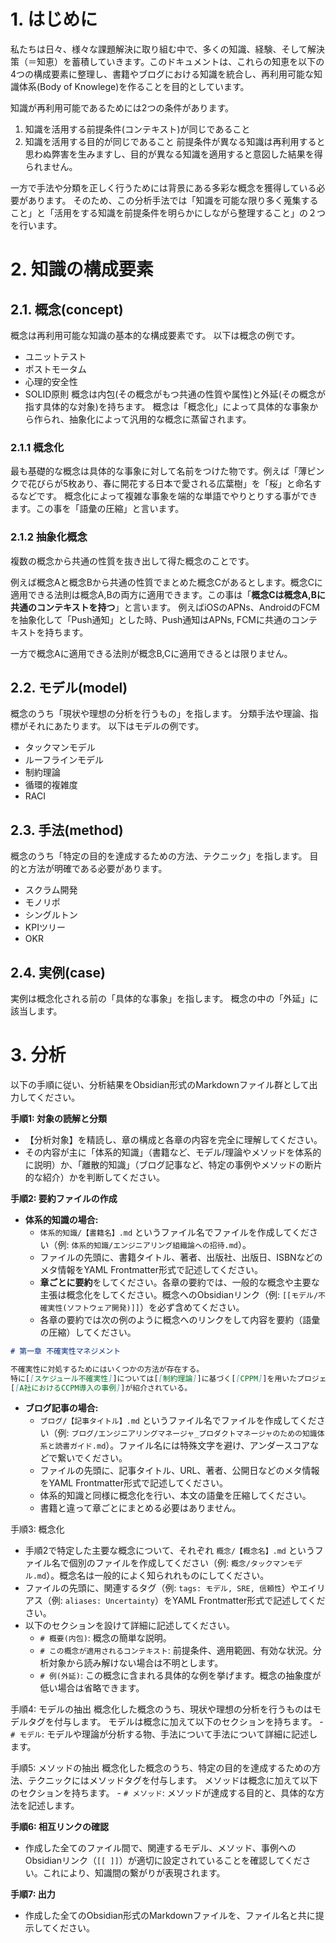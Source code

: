 
# 1. はじめに
私たちは日々、様々な課題解決に取り組む中で、多くの知識、経験、そして解決策（＝知恵）を蓄積していきます。このドキュメントは、これらの知恵を以下の4つの構成要素に整理し、書籍やブログにおける知識を統合し、再利用可能な知識体系(Body of Knowlege)を作ることを目的としています。

知識が再利用可能であるためには2つの条件があります。
1. 知識を活用する前提条件(コンテキスト)が同じであること
2. 知識を活用する目的が同じであること
前提条件が異なる知識は再利用すると思わぬ弊害を生みますし、目的が異なる知識を適用すると意図した結果を得られません。

一方で手法や分類を正しく行うためには背景にある多彩な概念を獲得している必要があります。
そのため、この分析手法では「知識を可能な限り多く蒐集すること」と「活用をする知識を前提条件を明らかにしながら整理すること」の２つを行います。
# 2.  知識の構成要素
## 2.1. 概念(concept)
概念は再利用可能な知識の基本的な構成要素です。
以下は概念の例です。
- ユニットテスト
- ポストモータム
- 心理的安全性
- SOLID原則
概念は内包(その概念がもつ共通の性質や属性)と外延(その概念が指す具体的な対象)を持ちます。
概念は「概念化」によって具体的な事象から作られ、抽象化によって汎用的な概念に蒸留されます。
### 2.1.1 概念化
最も基礎的な概念は具体的な事象に対して名前をつけた物です。例えば「薄ピンクで花びらが5枚あり、春に開花する日本で愛される広葉樹」を「桜」と命名するなどです。
概念化によって複雑な事象を端的な単語でやりとりする事ができます。この事を「語彙の圧縮」と言います。
### 2.1.2 抽象化概念
複数の概念から共通の性質を抜き出して得た概念のことです。

例えば概念Aと概念Bから共通の性質でまとめた概念Cがあるとします。概念Cに適用できる法則は概念A,Bの両方に適用できます。この事は「**概念Cは概念A,Bに共通のコンテキストを持つ**」と言います。
例えばiOSのAPNs、AndroidのFCMを抽象化して「Push通知」とした時、Push通知はAPNs, FCMに共通のコンテキストを持ちます。

一方で概念Aに適用できる法則が概念B,Cに適用できるとは限りません。
## 2.2. モデル(model)
概念のうち「現状や理想の分析を行うもの」を指します。
分類手法や理論、指標がそれにあたります。
以下はモデルの例です。
- タックマンモデル
- ルーフラインモデル
- 制約理論
- 循環的複雑度
- RACI
## 2.3. 手法(method)
概念のうち「特定の目的を達成するための方法、テクニック」を指します。
目的と方法が明確である必要があります。
- スクラム開発
- モノリポ
- シングルトン
- KPIツリー
- OKR
## 2.4. 実例(case)
実例は概念化される前の「具体的な事象」を指します。
概念の中の「外延」に該当します。

# 3. 分析
以下の手順に従い、分析結果をObsidian形式のMarkdownファイル群として出力してください。

**手順1: 対象の読解と分類**
- 【分析対象】を精読し、章の構成と各章の内容を完全に理解してください。
- その内容が主に「体系的知識」（書籍など、モデル/理論やメソッドを体系的に説明）か、「離散的知識」（ブログ記事など、特定の事例やメソッドの断片的な紹介）かを判断してください。

**手順2: 要約ファイルの作成**
- **体系的知識の場合:**
    - `体系的知識/【書籍名】.md` というファイル名でファイルを作成してください（例: `体系的知識/エンジニアリング組織論への招待.md`）。
    - ファイルの先頭に、書籍タイトル、著者、出版社、出版日、ISBNなどのメタ情報をYAML Frontmatter形式で記述してください。
    - **章ごとに要約**をしてください。各章の要約では、一般的な概念や主要な主張は概念化をしてください。概念へのObsidianリンク（例: `[[モデル/不確実性(ソフトウェア開発)]]`）を必ず含めてください。
    - 各章の要約では次の例のように概念へのリンクをして内容を要約（語彙の圧縮）してください。
```markdown
# 第一章 不確実性マネジメント

不確実性に対処するためにはいくつかの方法が存在する。
特に[[スケジュール不確実性]]については[[制約理論]]に基づく[[CPPM]]を用いたプロジェクトマネジメント手法が有効である。
[[A社におけるCCPM導入の事例]]が紹介されている。
````

- **ブログ記事の場合:**
    - `ブログ/【記事タイトル】.md` というファイル名でファイルを作成してください（例: `ブログ/エンジニアリングマネージャ_プロダクトマネージャのための知識体系と読書ガイド.md`）。ファイル名には特殊文字を避け、アンダースコアなどで繋いでください。
    - ファイルの先頭に、記事タイトル、URL、著者、公開日などのメタ情報をYAML Frontmatter形式で記述してください。
    - 体系的知識と同様に概念化を行い、本文の語彙を圧縮してください。
    - 書籍と違って章ごとにまとめる必要はありません。

手順3: 概念化
- 手順2で特定した主要な概念について、それぞれ `概念/【概念名】.md` というファイル名で個別のファイルを作成してください（例: `概念/タックマンモデル.md`）。概念名は一般的によく知られれものにしてください。
- ファイルの先頭に、関連するタグ（例: `tags: モデル, SRE, 信頼性`）やエイリアス（例: `aliases: Uncertainty`）をYAML Frontmatter形式で記述してください。
- 以下のセクションを設けて詳細に記述してください。
    - `# 概要(内包)`: 概念の簡単な説明。
    - `# この概念が適用されるコンテキスト`: 前提条件、適用範囲、有効な状況。分析対象から読み解けない場合は不明とします。
    - `# 例(外延)`: この概念に含まれる具体的な例を挙げます。概念の抽象度が低い場合は省略できます。

手順4: モデルの抽出
概念化した概念のうち、現状や理想の分析を行うものはモデルタグを付与します。
モデルは概念に加えて以下のセクションを持ちます。
	- `# モデル`: モデルや理論が分析する物、手法について手法について詳細に記述します。

手順5: メソッドの抽出
概念化した概念のうち、特定の目的を達成するための方法、テクニックにはメソッドタグを付与します。
メソッドは概念に加えて以下のセクションを持ちます。
	- `# メソッド`: メソッドが達成する目的と、具体的な方法を記述します。

**手順6: 相互リンクの確認**

- 作成した全てのファイル間で、関連するモデル、メソッド、事例へのObsidianリンク（`[[ ]]`）が適切に設定されていることを確認してください。これにより、知識間の繋がりが表現されます。

**手順7: 出力**

- 作成した全てのObsidian形式のMarkdownファイルを、ファイル名と共に提示してください。
